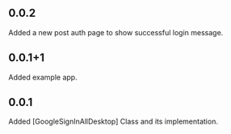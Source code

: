 ## 0.0.2
Added a new post auth page to show successful login message.

## 0.0.1+1
Added example app.

## 0.0.1

Added [GoogleSignInAllDesktop] Class and its implementation.
